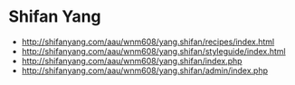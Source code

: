 # Shifan Yang

- http://shifanyang.com/aau/wnm608/yang.shifan/recipes/index.html
- http://shifanyang.com/aau/wnm608/yang.shifan/styleguide/index.html
- http://shifanyang.com/aau/wnm608/yang.shifan/index.php
- http://shifanyang.com/aau/wnm608/yang.shifan/admin/index.php